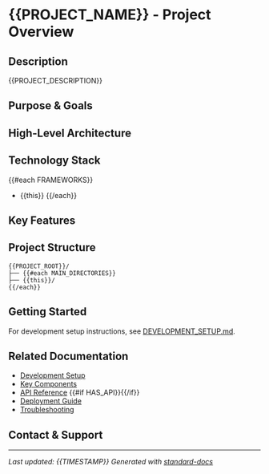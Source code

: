 # {{PROJECT_NAME}} - Project Overview

## Description
{{PROJECT_DESCRIPTION}}

## Purpose & Goals
<!-- What problem does this project solve? What are its main objectives? -->

## High-Level Architecture
<!-- Describe the overall system architecture, main components, and how they interact -->

## Technology Stack
{{#each FRAMEWORKS}}
- {{this}}
{{/each}}

## Key Features
<!-- List the main features and capabilities of this project -->

## Project Structure
```
{{PROJECT_ROOT}}/
├── {{#each MAIN_DIRECTORIES}}
├── {{this}}/
{{/each}}
```

## Getting Started
For development setup instructions, see [DEVELOPMENT_SETUP.md](./DEVELOPMENT_SETUP.md).

## Related Documentation
- [Development Setup](./DEVELOPMENT_SETUP.md)
- [Key Components](./KEY_COMPONENTS.md)
- [API Reference](./API_REFERENCE.md) {{#if HAS_API}}{{/if}}
- [Deployment Guide](./DEPLOYMENT_GUIDE.md)
- [Troubleshooting](./TROUBLESHOOTING.md)

## Contact & Support
<!-- Project maintainers, support channels, etc. -->

---
*Last updated: {{TIMESTAMP}}*
*Generated with [standard-docs](https://github.com/johnplummer/standard-docs)*